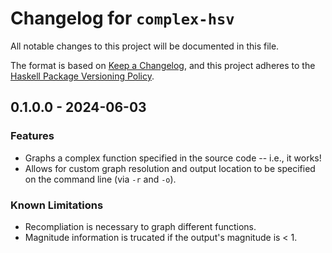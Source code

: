 # Changelog for `complex-hsv`

All notable changes to this project will be documented in this file.

The format is based on [Keep a Changelog](https://keepachangelog.com/en/1.0.0/),
and this project adheres to the
[Haskell Package Versioning Policy](https://pvp.haskell.org/).

## 0.1.0.0 - 2024-06-03

### Features

* Graphs a complex function specified in the source code -- i.e., it works!
* Allows for custom graph resolution and output location to be specified on the command line (via `-r` and `-o`).

### Known Limitations

* Recompliation is necessary to graph different functions.
* Magnitude information is trucated if the output's magnitude is < 1.
